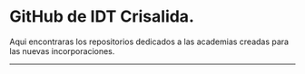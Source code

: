 # GitHub de IDT Crisalida.

Aqui encontraras los repositorios dedicados a las academias creadas para las nuevas incorporaciones.

---
